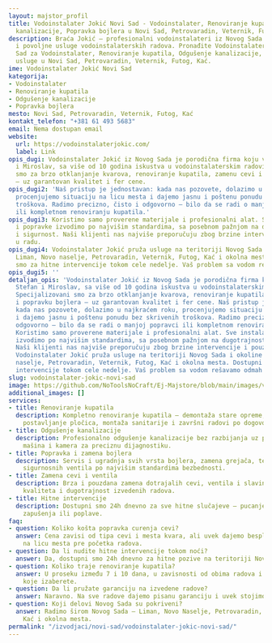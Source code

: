 ```yaml
---
layout: majstor_profil
title: Vodoinstalater Jokić Novi Sad - Vodoinstalater, Renoviranje kupatila, Odgušenje
  kanalizacije, Popravka bojlera u Novi Sad, Petrovaradin, Veternik, Futog, Kać
description: Braća Jokić – profesionalni vodoinstalateri iz Novog Sada. Brze, pouzdane
  i povoljne usluge vodoinstalaterskih radova. Pronađite Vodoinstalater Jokić Novi
  Sad za Vodoinstalater, Renoviranje kupatila, Odgušenje kanalizacije, Popravka bojlera
  usluge u Novi Sad, Petrovaradin, Veternik, Futog, Kać.
ime: Vodoinstalater Jokić Novi Sad
kategorija:
- Vodoinstalater
- Renoviranje kupatila
- Odgušenje kanalizacije
- Popravka bojlera
mesto: Novi Sad, Petrovaradin, Veternik, Futog, Kać
kontakt_telefon: "+381 61 493 5683"
email: Nema dostupan email
website:
  url: https://vodoinstalaterjokic.com/
  label: Link
opis_dugi: Vodoinstalater Jokić iz Novog Sada je porodična firma koju vode braća Stefan
  i Miroslav, sa više od 10 godina iskustva u vodoinstalaterskim radovima. Specijalizovani
  smo za brzo otklanjanje kvarova, renoviranje kupatila, zamenu cevi i popravku bojlera
  – uz garantovan kvalitet i fer cene.
opis_dugi2: 'Naš pristup je jednostavan: kada nas pozovete, dolazimo u najkraćem roku,
  procenjujemo situaciju na licu mesta i dajemo jasnu i poštenu ponudu bez skrivenih
  troškova. Radimo precizno, čisto i odgovorno – bilo da se radi o manjoj popravci
  ili kompletnom renoviranju kupatila.'
opis_dugi3: Koristimo samo proverene materijale i profesionalni alat. Sve instalacije
  i popravke izvodimo po najvišim standardima, sa posebnom pažnjom na dugotrajnost
  i sigurnost. Naši klijenti nas najviše preporučuju zbog brzine intervencije i pouzdanosti
  u radu.
opis_dugi4: Vodoinstalater Jokić pruža usluge na teritoriji Novog Sada i okoline –
  Liman, Novo naselje, Petrovaradin, Veternik, Futog, Kać i okolna mesta. Dostupni
  smo za hitne intervencije tokom cele nedelje. Vaš problem sa vodom rešavamo odmah!
opis_dugi5: ''
detaljan_opis: 'Vodoinstalater Jokić iz Novog Sada je porodična firma koju vode braća
  Stefan i Miroslav, sa više od 10 godina iskustva u vodoinstalaterskim radovima.
  Specijalizovani smo za brzo otklanjanje kvarova, renoviranje kupatila, zamenu cevi
  i popravku bojlera – uz garantovan kvalitet i fer cene. Naš pristup je jednostavan:
  kada nas pozovete, dolazimo u najkraćem roku, procenjujemo situaciju na licu mesta
  i dajemo jasnu i poštenu ponudu bez skrivenih troškova. Radimo precizno, čisto i
  odgovorno – bilo da se radi o manjoj popravci ili kompletnom renoviranju kupatila.
  Koristimo samo proverene materijale i profesionalni alat. Sve instalacije i popravke
  izvodimo po najvišim standardima, sa posebnom pažnjom na dugotrajnost i sigurnost.
  Naši klijenti nas najviše preporučuju zbog brzine intervencije i pouzdanosti u radu.
  Vodoinstalater Jokić pruža usluge na teritoriji Novog Sada i okoline – Liman, Novo
  naselje, Petrovaradin, Veternik, Futog, Kać i okolna mesta. Dostupni smo za hitne
  intervencije tokom cele nedelje. Vaš problem sa vodom rešavamo odmah!'
slug: vodoinstalater-jokic-novi-sad
image: https://github.com/NoToolsNoCraft/Ej-Majstore/blob/main/images/vodovodar-logo.webp?raw=true
additional_images: []
services:
- title: Renoviranje kupatila
  description: Kompletno renoviranje kupatila – demontaža stare opreme, zamena cevi,
    postavljanje pločica, montaža sanitarije i završni radovi po dogovoru.
- title: Odgušenje kanalizacije
  description: Profesionalno odgušenje kanalizacije bez razbijanja uz pomoć specijalnih
    mašina i kamera za preciznu dijagnostiku.
- title: Popravka i zamena bojlera
  description: Servis i ugradnja svih vrsta bojlera, zamena grejača, termostata i
    sigurnosnih ventila po najvišim standardima bezbednosti.
- title: Zamena cevi i ventila
  description: Brza i pouzdana zamena dotrajalih cevi, ventila i slavina uz garanciju
    kvaliteta i dugotrajnost izvedenih radova.
- title: Hitne intervencije
  description: Dostupni smo 24h dnevno za sve hitne slučajeve – pucanje cevi, curenje,
    zapušenja ili poplave.
faq:
- question: Koliko košta popravka curenja cevi?
  answer: Cena zavisi od tipa cevi i mesta kvara, ali uvek dajemo besplatnu procenu
    na licu mesta pre početka radova.
- question: Da li nudite hitne intervencije tokom noći?
  answer: Da, dostupni smo 24h dnevno za hitne pozive na teritoriji Novog Sada i okoline.
- question: Koliko traje renoviranje kupatila?
  answer: U proseku između 7 i 10 dana, u zavisnosti od obima radova i materijala
    koje izaberete.
- question: Da li pružate garanciju na izvedene radove?
  answer: Naravno. Na sve radove dajemo pisanu garanciju i uvek stojimo iza svog kvaliteta.
- question: Koji delovi Novog Sada su pokriveni?
  answer: Radimo širom Novog Sada – Liman, Novo Naselje, Petrovaradin, Veternik, Futog,
    Kać i okolna mesta.
permalink: "/izvodjaci/novi-sad/vodoinstalater-jokic-novi-sad/"
---
```


